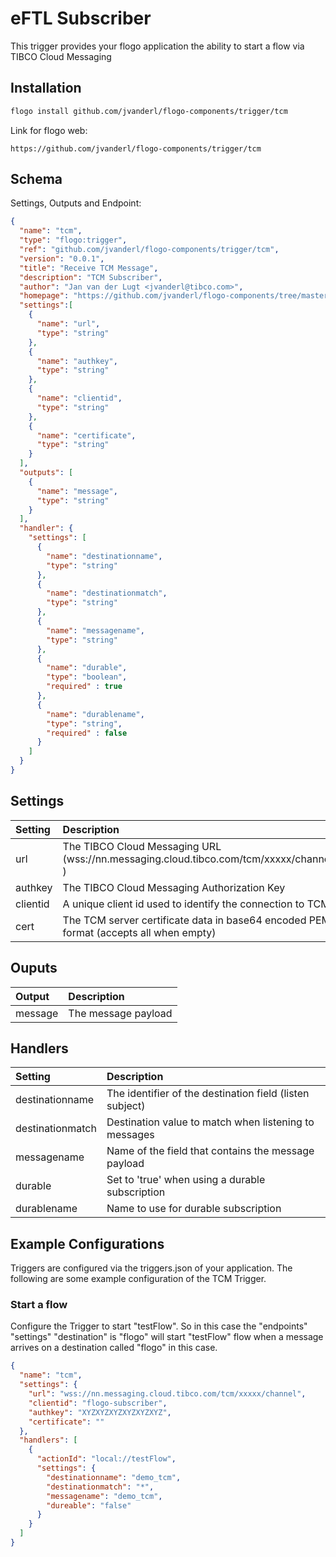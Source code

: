 # eFTL Subscriber
This trigger provides your flogo application the ability to start a flow via TIBCO Cloud Messaging


## Installation

```bash
flogo install github.com/jvanderl/flogo-components/trigger/tcm
```
Link for flogo web:
```
https://github.com/jvanderl/flogo-components/trigger/tcm
```

## Schema
Settings, Outputs and Endpoint:

```json
{
  "name": "tcm",
  "type": "flogo:trigger",
  "ref": "github.com/jvanderl/flogo-components/trigger/tcm",
  "version": "0.0.1",
  "title": "Receive TCM Message",
  "description": "TCM Subscriber",
  "author": "Jan van der Lugt <jvanderl@tibco.com>",
  "homepage": "https://github.com/jvanderl/flogo-components/tree/master/trigger/tcm",
  "settings":[
    {
      "name": "url",
      "type": "string"
    },
    {
      "name": "authkey",
      "type": "string"
    },
    {
      "name": "clientid",
      "type": "string"
    },
    {
      "name": "certificate",
      "type": "string"
    }
  ],
  "outputs": [
    {
      "name": "message",
      "type": "string"
    }
  ],
  "handler": {
    "settings": [
      {
        "name": "destinationname",
        "type": "string"
      },
      {
        "name": "destinationmatch",
        "type": "string"
      },
      {
        "name": "messagename",
        "type": "string"
      },
      {
        "name": "durable",
        "type": "boolean",
        "required" : true
      },
      {
        "name": "durablename",
        "type": "string",
        "required" : false
      }
    ]
  }
}
```
## Settings
| Setting   | Description    |
|:----------|:---------------|
| url        | The TIBCO Cloud Messaging URL (wss://nn.messaging.cloud.tibco.com/tcm/xxxxx/channel ) |         
| authkey    | The TIBCO Cloud Messaging Authorization Key |
| clientid   | A unique client id used to identify the connection to TCM |         
| cert       | The TCM server certificate data in base64 encoded PEM format (accepts all when empty) |



## Ouputs
| Output   | Description    |
|:----------|:---------------|
| message    | The message payload |

## Handlers
| Setting   | Description    |
|:----------|:---------------|
| destinationname  | The identifier of the destination field (listen subject) |
| destinationmatch | Destination value to match when listening to messages |
| messagename | Name of the field that contains the message payload |
| durable | Set to 'true' when using a durable subscription |
| durablename | Name to use for durable subscription |


## Example Configurations

Triggers are configured via the triggers.json of your application. The following are some example configuration of the TCM Trigger.

### Start a flow
Configure the Trigger to start "testFlow". So in this case the "endpoints" "settings" "destination" is "flogo" will start "testFlow" flow when a message arrives on a destination called "flogo" in this case.

```json
{
  "name": "tcm",
  "settings": {
    "url": "wss://nn.messaging.cloud.tibco.com/tcm/xxxxx/channel",
    "clientid": "flogo-subscriber",
    "authkey": "XYZXYZXYZXYZXYZXYZ",
    "certificate": ""
  },
  "handlers": [
    {
      "actionId": "local://testFlow",
      "settings": {
        "destinationname": "demo_tcm",
        "destinationmatch": "*",
        "messagename": "demo_tcm",
        "dureable": "false"
      }
    }
  ]
}
```
